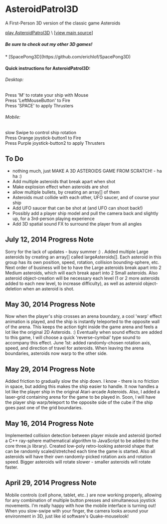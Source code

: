 AsteroidPatrol3D
================

A First-Person 3D version of the classic game Asteroids <br>

[play AsteroidPatrol3D](http://erichlof.github.io/AsteroidPatrol3D/AsteroidPatrol3D.html)
\ [[view main source](https://github.com/erichlof/AsteroidPatrol3D/blob/gh-pages/AsteroidPatrol3D.html)\]

<h5>Be sure to check out my other 3D games!</h5>
* [SpacePong3D](https://github.com/erichlof/SpacePong3D)


<h4>Quick instructions for AsteroidPatrol3D:</h4>
<h6>Desktop:</h6> 
Press 'M' to rotate your ship with Mouse <br>
Press 'LeftMouseButton' to Fire <br>
Press 'SPACE' to apply Thrusters <br>

<h6>Mobile:</h6> 
slow Swipe to control ship rotation <br>
Press Orange joystick-button1 to Fire <br>
Press Purple joystick-button2 to apply Thrusters <br>


To Do
-----
* nothing much, just MAKE A 3D ASTEROIDS GAME FROM SCRATCH! - ha ha :)
* Add multiple asteroids that break apart when shot
* Make explosion effect when asteroids are shot
* allow multiple bullets, by creating an array[] of them
* Asteroids must collide with each other, UFO saucer, and of course your ship
* Add UFO saucer that can be shot at (and UFO can shoot back!)
* Possibly add a player ship model and pull the camera back and slightly up, for a 3rd-person playing experience
* Add 3D spatial sound FX to surround the player from all angles

July 12, 2014 Progress Note
----------------------------

Sorry for the lack of updates - busy summer :) . Added multiple Large asteroids by creating an array[] called largeAsteroids[].  Each asteroid in this group has its own position, speed, rotation, collision bounding-sphere, etc.  Next order of business will be to have the Large asteroids break apart into 2 Medium asteroids, which will each break apart into 2 Small asteroids.  Also asteroid object-creation will be necessary each level (1 or 2 more asteroids added to each new level, to increase difficulty), as well as asteroid object-deletion when an asteroid is shot.


May 30, 2014 Progress Note
----------------------------

Now when the player's ship crosses an arena boundary, a cool 'warp' effect animation is played, and the ship is instantly teleported to the opposite wall of the arena.  This keeps the action tight inside the game arena and feels a lot like the original 2D Asteroids. :)  Eventually when sound effects are added to this game, I will choose a quick 'reverse-cymbal' type sound to accompany this effect.  June 1st: added randomly-chosen rotation axis, speed, and direction of travel for asteroids. When leaving the arena boundaries, asteroids now warp to the other side.


May 29, 2014 Progress Note
----------------------------

Added friction to gradually slow the ship down.  I know - there is no friction in space, but adding this makes the ship easier to handle.  It now handles a lot like the player ship in the original Atari-arcade Asteroids.  Also, I added a laser-grid containing arena for the game to be played in.  Soon, I will have the player ship warp/teleport to the opposite side of the cube if the ship goes past one of the grid boundaries.    


May 16, 2014 Progress Note
----------------------------

Implemented collision detection between player missle and asteroid (ported a C++ ray-sphere mathematical algorithm to JavaScript to be added to the core three.js library).  Created low-poly retro-looking asteroid shape that can be randomly scaled/stretched each time the game is started.  Also all asteroids will have their own randomly-picked rotation axis and rotation speed.  Bigger asteroids will rotate slower - smaller asteroids will rotate faster.


April 29, 2014 Progress Note
----------------------------

Mobile controls (cell phone, tablet, etc..) are now working properly, allowing for any combination of multiple button presses and simultaneous joystick movements.  I'm really happy with how the mobile interface is turning out!  When you slow-swipe with your finger, the camera looks around your environment in 3D, just like id software's Quake-mouselook!
